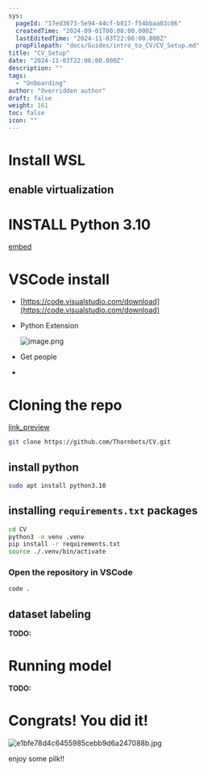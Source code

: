 ```yaml
---
sys:
  pageId: "17ed3673-5e94-44cf-b817-f54bbaa03c06"
  createdTime: "2024-09-01T00:08:00.000Z"
  lastEditedTime: "2024-11-03T22:06:00.000Z"
  propFilepath: "docs/Guides/intro_to_CV/CV_Setup.md"
title: "CV_Setup"
date: "2024-11-03T22:06:00.000Z"
description: ""
tags:
  - "Onboarding"
author: "Overridden author"
draft: false
weight: 161
toc: false
icon: ""
---
```


# Install WSL

## enable virtualization

# INSTALL Python 3.10

[embed](https://www.rose-hulman.edu/class/csse/csse132/2425a/labs/prelab1-wsl2.html)

# VSCode install

- [https://code.visualstudio.com/download](https://code.visualstudio.com/download)
- Python Extension

	![image.png](https://prod-files-secure.s3.us-west-2.amazonaws.com/d518164a-d88e-44d1-a4ee-3adb3bd8bce0/d82b6650-a5e4-4d3c-b8c9-93d817dae00e/image.png?X-Amz-Algorithm=AWS4-HMAC-SHA256&X-Amz-Content-Sha256=UNSIGNED-PAYLOAD&X-Amz-Credential=ASIAZI2LB4663LM24G3Z%2F20250514%2Fus-west-2%2Fs3%2Faws4_request&X-Amz-Date=20250514T132320Z&X-Amz-Expires=3600&X-Amz-Security-Token=IQoJb3JpZ2luX2VjEF0aCXVzLXdlc3QtMiJHMEUCIQC%2F4o4WynZWjfCvZ2x4mseUFhv32jDX2Z5IJPbWJpMP4QIgRj7e6Stg9Bth%2BFSoWrEe3Jsxj5Db6TC%2B2EIJVTpYyqsq%2FwMIFhAAGgw2Mzc0MjMxODM4MDUiDDK8PdrkygJjAxEB6yrcAx3uoeo6WlU3usYa%2FpcL3NoCyoLr9%2BvqROdwuVIqGNPnrrOguLiGebPq8%2BGv6ZGwgQrko4V4S%2BdWxYOzCVlnmWjQK8YJ5WpqDvlwex8GzS5u%2FlntDGfcS4iVMVp6awLaUCcHDOLLzAx%2F%2Fh8BUKhtrfqqtqKi1reH1r4kZzz3s7v97OM9NyaggZPUajTDKwceyvrsnZvH%2BfS1Adj2Dt7IaoHm9MgGfKx31Me2xXhv%2FHfyVM0X5EYegNYvUrh7MlYWkhCkp5OkRh1dqxhAksjDKJNM29aAxxWKiNv2hpOT0gjZ%2Fgo9ZoOYdhKx193JX3QjNOI%2BbxkVUrg8rSTNXbtwodk6IgutlO6rDJ0u1PdlY%2Bag%2BuK6UcWOSbV353TunYRoqg8yNnf%2FKPp4o%2FdBpzFT%2Bf8T11kGpcPmC7Figj4AL4xMShDx2GUbhed%2BJWOPoXsxLFkjwTf0JsNWc%2FHeH7UZYJoMlnC4rOzdrRDqS4nb%2Fn3idJ4MMjyZCDPBZn18pFyrh7F%2Byr%2BXg%2FIkwu8GAdbW%2FkU1X6Ta3DPVmbDm4xi4fDKEGXGehpoe%2BpH%2F%2F0XaK%2FZHC2l7nyO83DRwlwG9FokTvOd59QsZVBKc0OkrC%2BFQ6lvoDvt%2FkksNevIEwXstMKehksEGOqUBpNcvELHicrO7deVBdPqCL8avWdLYzLldZ6NxGHsTeRbonQTtfoRD6wAOyXA5870BqkpBMTytLHqwFeqNUKiJbRh4kxo2c%2BQioSofXprZa%2F8QhQyMSh1upG%2FpazBzUr1jW%2FKRomkoGs0%2Fb9WLBGe0mHo9W4W8udsK0rMFC4cIOzakcR6eDZddkJpXeTovXXycx16iWHxLOjKRBQrLEZyROWr%2FIvF2&X-Amz-Signature=69d195de7ad7a72a3a11259f3bea74add1cba84a5bc9f57f6cab1f9e62338def&X-Amz-SignedHeaders=host&x-id=GetObject)
- Get people
- 

# Cloning the repo

[link_preview](https://github.com/Thornbots/CV/)

```bash
git clone https://github.com/Thornbots/CV.git
```

## install python

```bash
sudo apt install python3.10
```

## installing `requirements.txt` packages

```bash
cd CV
python3 -m venv .venv
pip install -r requirements.txt
source ./.venv/bin/activate
```

### Open the repository in VSCode

```bash
code .
```

## dataset labeling  

**TODO:**

# Running model

**TODO:**

# Congrats! You did it!

![e1bfe78d4c6455985cebb9d6a247088b.jpg](https://prod-files-secure.s3.us-west-2.amazonaws.com/d518164a-d88e-44d1-a4ee-3adb3bd8bce0/7d1ce04e-65d6-40c8-814d-754280e9515a/e1bfe78d4c6455985cebb9d6a247088b.jpg?X-Amz-Algorithm=AWS4-HMAC-SHA256&X-Amz-Content-Sha256=UNSIGNED-PAYLOAD&X-Amz-Credential=ASIAZI2LB466WZWMXZGA%2F20250514%2Fus-west-2%2Fs3%2Faws4_request&X-Amz-Date=20250514T132315Z&X-Amz-Expires=3600&X-Amz-Security-Token=IQoJb3JpZ2luX2VjEF0aCXVzLXdlc3QtMiJHMEUCIQC17DyEDcL9%2ByEELr%2BfRJSI%2FPtmLyWGDJ%2BICdZGrmHuUQIgRTCdtcuBWWXyULF8FLiUUgMWfNiI0G00uvyWOHu6pb8q%2FwMIFhAAGgw2Mzc0MjMxODM4MDUiDOJOXVIwGIaqCJ0uJyrcA6XZm9RNMzltYDWFPbQ%2B3vo3suIVUt8Pt9Nt2qxCuHeqB%2F2nv%2BP2Lkwx%2B8YGYxf7BNVnQRDH45T9gARCZ5sOJa19orZ8rFUct%2BaG1Vh4d2gxfH6mJjLxWwKSmKA6C7xR%2FkEBtnw%2FZuBX%2FrnySp6kHzMJg80hjpkfY7N%2BINWZv8iLUCGCMhv1MUs7MO9KnCTZ5DTof9aDx6uMauK%2FrVQgJFqIByc8EfgK1mgktRQdN0ehLaJMkz3Q%2B7vTeLS2nn3lu%2FjDdW1hsm%2FgNxRSkGWUDoBRW7yZ0eVPVeaKNdpJWuucSTaSbGSc9VfJ0lsPrZrA%2BKm8%2B1qTCJP%2FWxOU5InG5V6YoUvH6RfWwFVKsKXD5%2FIclhlOpUjiiOPLr%2FA8qf3rW0H%2Bd5ukQpIQW68bKFjL7e%2FZ4%2BZVd8AI%2FO4FO%2FnEA9rOzgGS45uhmTPk%2BMLuTWcdCYF7%2FH5rSg%2FE%2BUGDLLhnMpNNoiAFYaAWPJVan%2F53fV4OWHt5Xlk2WvlAyObqkk6bbIQ2vsboN%2BY%2B1JV%2FB4ODmtBcQjKEJEFX6Qaoc4CaXGXRf3Y7eUK5c3G9Ot97X2z8n263dLiaunZpOIL%2BZ4nPakiMxfvKItGBrNDJDpZp0UEHFRctxRYQF%2FIusax0MKyiksEGOqUBhf3XUt1hveA9xjORlOf9CkovMa%2FjFI5NqAiXZsAfHwWIGe91ibC1z7dVs814IIl6fugTvpCC5%2BIzMwrj%2FAtZfVxKh05iVr5XNseqJN%2BT8ykvE7XKF3oqXb6rrel6%2BvgHisvDtGW21%2FsVdUnG0cdXmIExtBKWMLgyrmEhHFWugQSiZLELmBTjw8kyTu5HBBOREIi%2BFzfD%2Fgmv8zzAtFytbdZFJmF%2F&X-Amz-Signature=bcd9f7ffb5284aeddff1dd5ad2463b8bb761658b0e5ca215d443ac59999c6ba9&X-Amz-SignedHeaders=host&x-id=GetObject)

enjoy some pilk!!
